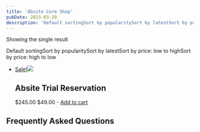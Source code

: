 ```yaml
---
title: 'Absite Core Shop'
pubDate: 2023-03-20
description: 'Default sortingSort by popularitySort by latestSort by price: low to highSort by price: high to low'
---
```


Showing the single result

Default sortingSort by popularitySort by latestSort by price: low to highSort by price: high to low

- [Sale!![](https://i2xfwztd2ksbegse.public.blob.vercel-storage.com/wp/2021/03/Trial-Resrvation-V2-300x300.png)](https://www.medlearnity.com/product/absite-trial-reservation/)
  ## Absite Trial Reservation
  $245.00 $49.00
  \-
  [Add to cart](?add-to-cart=6687)

## Frequently Asked Questions
